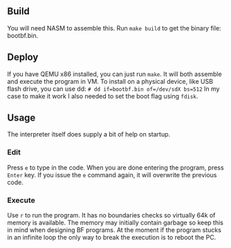 ## Build
You will need NASM to assemble this.
Run `make build` to get the binary file: bootbf.bin.

## Deploy
If you have QEMU x86 installed, you can just run `make`.
It will both assemble and execute the program in VM.
To install on a physical device, like USB flash drive, you can use dd:
`# dd if=bootbf.bin of=/dev/sdX bs=512`
In my case to make it work I also needed to set the boot flag using `fdisk`.

## Usage
The interpreter itself does supply a bit of help on startup.
### Edit
Press `e` to type in the code. When you are done entering the program, press `Enter` key.
If you issue the `e` command again, it will overwrite the previous code.
### Execute
Use `r` to run the program.
It has no boundaries checks so virtually 64k of memory is available.
The memory may initially contain garbage so keep this in mind when designing BF programs.
At the moment if the program stucks in an infinite loop the only way to break the execution is to reboot the PC.
